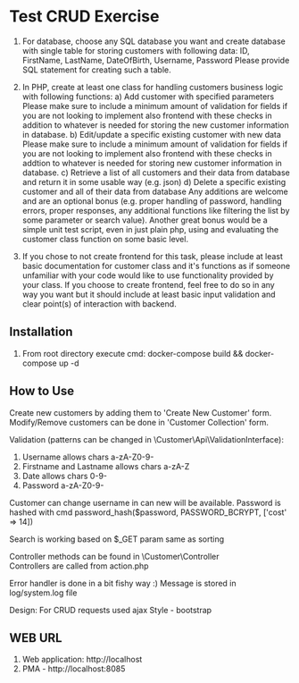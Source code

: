 # Test CRUD Exercise

1. For database, choose any SQL database you want and create database with single table for storing customers with following data:
   ID, FirstName, LastName, DateOfBirth, Username, Password
   Please provide SQL statement for creating such a table.

2. In PHP, create at least one class for handling customers business logic with following functions:
   a) Add customer with specified parameters
   Please make sure to include a minimum amount of validation for fields if you are not looking to implement also frontend with these checks in addition to whatever is needed for storing the new customer information in database.
   b) Edit/update a specific existing customer with new data
   Please make sure to include a minimum amount of validation for fields if you are not looking to implement also frontend with these checks in addtion to whatever is needed for storing new customer information in database.
   c) Retrieve a list of all customers and their data from database and return it in some usable way (e.g. json)
   d) Delete a specific existing customer and all of their data from database
   Any additions are welcome and are an optional bonus (e.g. proper handling of password, handling errors, proper responses, any additional functions like filtering the list by some parameter or search value).
   Another great bonus would be a simple unit test script, even in just plain php, using and evaluating the customer class function on some basic level.

3. If you chose to not create frontend for this task, please include at least basic documentation for customer class and it's functions as if someone unfamiliar with your code would like to use functionality provided by your class. If you choose to create frontend, feel free to do so in any way you want but it should include at least basic input validation and clear point(s) of interaction with backend.

## Installation

1. From root directory execute cmd: docker-compose build && docker-compose up -d

## How to Use

  Create new customers by adding them to 'Create New Customer' form.
  Modify/Remove customers can be done in 'Customer Collection' form.

  Validation (patterns can be changed in \Customer\Api\ValidationInterface):
   1. Username allows chars a-zA-Z0-9-
   2. Firstname and Lastname allows chars a-zA-Z
   3. Date allows chars 0-9-
   4. Password a-zA-Z0-9-

  Customer can change username in can new will be available.
  Password is hashed with cmd password_hash($password, PASSWORD_BCRYPT, ['cost' => 14])

  Search is working based on $_GET param same as sorting  

  Controller methods can be found in \Customer\Controller\
      Controllers are called from action.php

  Error handler is done in a bit fishy way :)
      Message is stored in log/system.log file

  Design:
      For CRUD requests used ajax
      Style - bootstrap

## WEB URL

1. Web application: http://localhost
2. PMA - http://localhost:8085
